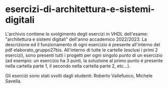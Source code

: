 # esercizi-di-architettura-e-sistemi-digitali
L'archivio contiene lo svolgimento degli esercizi in VHDL dell'esame: "architettura e sistemi digitali" dell'anno accademico 2022/2023. La descrizione ed il funzionamento
di ogni esercizio é presente all'interno del pdf elaborato_gruppo27bis. All'interno di tutte le cartelle (esclusi i primi 2 esercizi), sono presenti tutti i progetti per
ogni singolo punto di un esercizio (ad esempio: un esercizio ha 3 punti, la soluzione al primo punto é presente nella cartella parte 1, il secondo nella cartella parte 2, 
etc...).

Gli esercizi sono stati svolti dagli studenti:
Roberto Vallefuoco,
Michele Savella.
